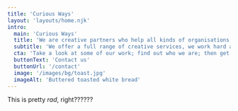 ```yaml
---
title: 'Curious Ways'
layout: 'layouts/home.njk'
intro:
  main: 'Curious Ways'
  title: 'We are creative partners who help all kinds of organisations to think straight, look good and be successful.'
  subtitle: 'We offer a full range of creative services, we work hard and we’re nice to people. '
  cta: 'Take a look at some of our work; find out who we are; then get in touch and tell us what you want to achieve.'
  buttonText: 'Contact us'
  buttonUrl: '/contact'
  image: '/images/bg/toast.jpg'
  imageAlt: 'Buttered toasted white bread'
---
```


This is pretty _rad_, right??????